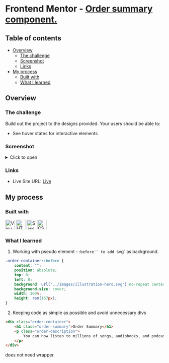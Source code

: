 # Frontend Mentor - [Order summary component.](https://www.frontendmentor.io/challenges/order-summary-component-QlPmajDUj)

## Table of contents

- [Overview](#overview)
  - [The challenge](#the-challenge)
  - [Screenshot](#screenshot)
  - [Links](#links)
- [My process](#my-process)
  - [Built with](#built-with)
  - [What I learned](#what-i-learned)

## Overview

### The challenge

Build out the project to the designs provided.
Your users should be able to:

- See hover states for interactive elements

### Screenshot

<details>

<summary>Click to open</summary>

![Desktop](https://i.imgur.com/UnRLl6Y.png)
![Mobile](https://i.imgur.com/bSjWMJn.png)

</details>

### Links

- Live Site URL: [Live](https://solracss.github.io/FrontendMentor-order-summary/)

## My process

### Built with

<div >
	<img width="30" src="https://user-images.githubusercontent.com/25181517/192108891-d86b6220-e232-423a-bf5f-90903e6887c3.png" alt="Visual Studio Code" title="Visual Studio Code"/>
	<img width="30" src="https://user-images.githubusercontent.com/25181517/192158954-f88b5814-d510-4564-b285-dff7d6400dad.png" alt="HTML" title="HTML"/>
	<img width="30" src="https://user-images.githubusercontent.com/25181517/192158956-48192682-23d5-4bfc-9dfb-6511ade346bc.png" alt="Sass" title="Sass"/>
	<img width="30" src="https://user-images.githubusercontent.com/25181517/183898674-75a4a1b1-f960-4ea9-abcb-637170a00a75.png" alt="CSS" title="CSS"/>
</div>

### What I learned

1. Working with pseudo element ` ::before`` to add  `svg` as background.

```css
.order-container::before {
	content: "";
	position: absolute;
	top: 0;
	left: 0;
	background: url("../images/illustration-hero.svg") no-repeat center;
	background-size: cover;
	width: 100%;
	height: rem(167px);
}
```

2. Keeping code as simple as possible and avoid unnecessary divs

```html
<div class="order-container">
	<h1 class="order-summary">Order Summary</h1>
	<p class="order-description">
		You can now listen to millions of songs, audiobooks, and podcasts on any device anywhere you like!
	</p>
</div>
```

does not need wrapper.
